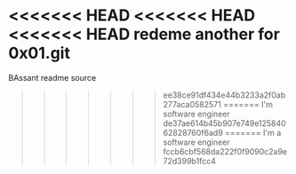<<<<<<< HEAD
<<<<<<< HEAD
<<<<<<< HEAD
 redeme another for 0x01.git
=======
BAssant readme source
>>>>>>> ee38ce91df434e44b3233a2f0ab277aca0582571
=======
I'm software engineer 
>>>>>>> de37ae614b45b907e749e12584062828760f6ad9
=======
I'm a software engineer 
>>>>>>> fccb6cbf568da222f0f9090c2a9e72d399b1fcc4
